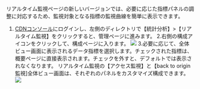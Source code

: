 リアルタイム監視ページの新しいバージョンでは、必要に応じた指標パネルの調整に対応するため、監視対象となる指標の監視曲線を簡単に表示できます。
1. [CDNコンソール](ttps://console.cloud.tencent.com/cdn)にログインし、左側のディレクトリで【統計分析】>【リアルタイム監視】をクリックすると、管理ページに進みます。
2.右側の構成アイコンをクリックして、構成ページに入ります。
 ![](https://main.qcloudimg.com/raw/49791196df3dd20ecc2aa511ba5fe518.png)
3.必要に応じて、全体ビュー画面に表示されるデータ指標を選択します。チェックされた指標は、概要ページに直接表示されます。チェックを外すと、デフォルトでは表示されなくなります。
リアルタイム監視の【アクセス監視】と【back to origin監視]全体ビュー画面は、それぞれのパネルをカスタマイズ構成できます。
![](https://main.qcloudimg.com/raw/846ae0ac16ec1b9ad558f62ee87e41da.png)
